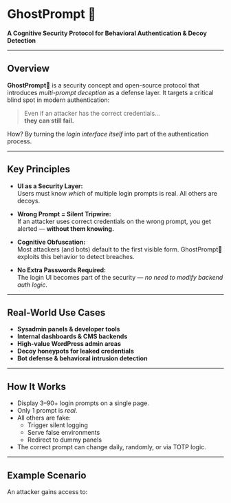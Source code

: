 # GhostPrompt 👻

**A Cognitive Security Protocol for Behavioral Authentication & Decoy Detection**

---

## Overview

**GhostPrompt👻** is a security concept and open-source protocol that introduces *multi-prompt deception* as a defense layer. It targets a critical blind spot in modern authentication:

> Even if an attacker has the correct credentials...  
> **they can still fail.**

How? By turning the *login interface itself* into part of the authentication process.

---

## Key Principles

- **UI as a Security Layer:**  
  Users must know *which* of multiple login prompts is real. All others are decoys.

- **Wrong Prompt = Silent Tripwire:**  
  If an attacker uses correct credentials on the wrong prompt, you get alerted — **without them knowing.**

- **Cognitive Obfuscation:**  
  Most attackers (and bots) default to the first visible form. GhostPrompt👻 exploits this behavior to detect breaches.

- **No Extra Passwords Required:**  
  The login UI becomes part of the security — *no need to modify backend auth logic*.

---

## Real-World Use Cases

- **Sysadmin panels & developer tools**
- **Internal dashboards & CMS backends**
- **High-value WordPress admin areas**
- **Decoy honeypots for leaked credentials**
- **Bot defense & behavioral intrusion detection**

---

## How It Works

- Display 3–90+ login prompts on a single page.
- Only 1 prompt is *real*.
- All others are fake:
  - Trigger silent logging
  - Serve false environments
  - Redirect to dummy panels
- The correct prompt can change daily, randomly, or via TOTP logic.

---

## Example Scenario

An attacker gains access to:

